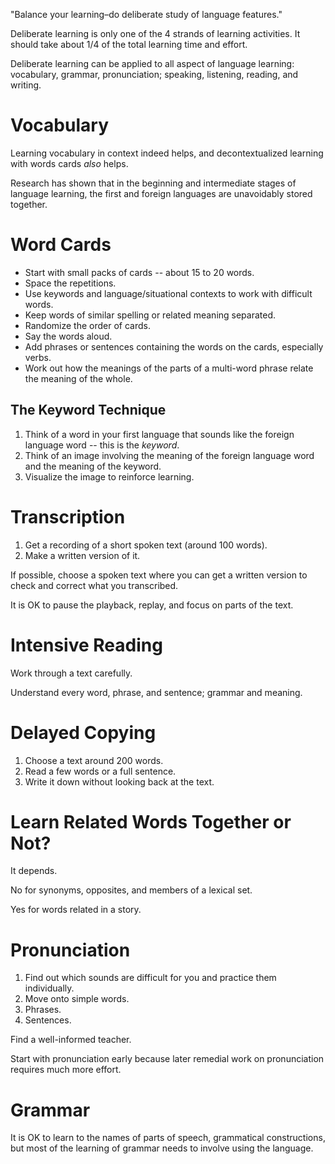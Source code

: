 "Balance your learning–do deliberate study of language features."

Deliberate learning is only one of the 4 strands of learning activities.
It should take about 1/4 of the total learning time and effort.

Deliberate learning can be applied to all aspect of language learning:
vocabulary, grammar, pronunciation; speaking, listening, reading, and
writing.

# Vocabulary

Learning vocabulary in context indeed helps, and decontextualized
learning with words cards *also* helps.

Research has shown that in the beginning and intermediate stages of
language learning, the first and foreign languages are unavoidably
stored together.

# Word Cards

* Start with small packs of cards -- about 15 to 20 words.
* Space the repetitions.
* Use keywords and language/situational contexts to work with difficult
  words.
* Keep words of similar spelling or related meaning separated.
* Randomize the order of cards.
* Say the words aloud.
* Add phrases or sentences containing the words on the cards, especially
  verbs.
* Work out how the meanings of the parts of a multi-word phrase relate
  the meaning of the whole.

## The Keyword Technique

1. Think of a word in your first language that sounds like the foreign
   language word -- this is the *keyword*.
2. Think of an image involving the meaning of the foreign language word
   and the meaning of the keyword.
3. Visualize the image to reinforce learning.

# Transcription

1. Get a recording of a short spoken text (around 100 words).
2. Make a written version of it.

If possible, choose a spoken text where you can get a written version to
check and correct what you transcribed.

It is OK to pause the playback, replay, and focus on parts of the text.

# Intensive Reading

Work through a text carefully.

Understand every word, phrase, and sentence; grammar and meaning.

# Delayed Copying

1. Choose a text around 200 words.
2. Read a few words or a full sentence.
3. Write it down without looking back at the text.

# Learn Related Words Together or Not?

It depends.

No for synonyms, opposites, and members of a lexical set.

Yes for words related in a story.

# Pronunciation

1. Find out which sounds are difficult for you and practice them
   individually.
2. Move onto simple words.
3. Phrases.
4. Sentences.

Find a well-informed teacher.

Start with pronunciation early because later remedial work on
pronunciation requires much more effort.

# Grammar

It is OK to learn to the names of parts of speech, grammatical
constructions, but most of the learning of grammar needs to involve
using the language.
